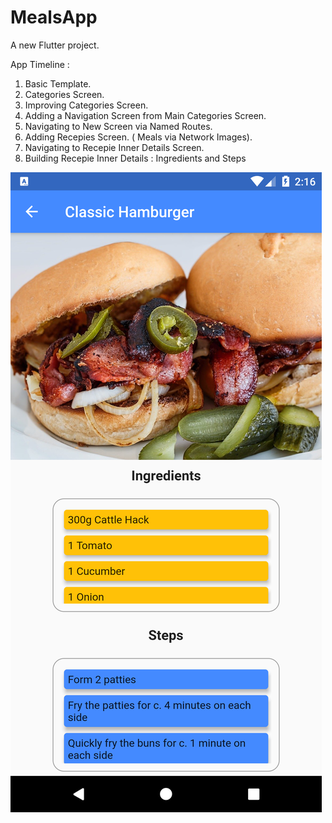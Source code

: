 # MealsApp

A new Flutter project.

App Timeline : 

1. Basic Template.
2. Categories Screen.
3. Improving Categories Screen.
4. Adding a Navigation Screen from Main Categories Screen.
5. Navigating to New Screen via Named Routes.
6. Adding Recepies Screen. ( Meals via Network Images).
7. Navigating to Recepie Inner Details Screen.
8. Building Recepie Inner Details : Ingredients and Steps



![Image of Latest Screenshot](https://github.com/back-tosquare/Flutter-MealsApp/blob/master/MealsApp/assets/MyScreenshot.png)


